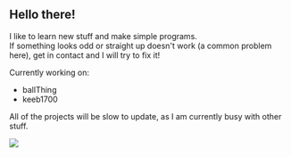 ## Hello there!
I like to learn new stuff and make simple programs.\
If something looks odd or straight up doesn't work (a common problem here), get in contact and I will try to fix it!

 Currently working on: 
 * ballThing
 * keeb1700

All of the projects will be slow to update, as I am currently busy with other stuff.

<img src="https://cdn.discordapp.com/attachments/680511371733106713/960906785559035904/unknown.png" size =50%>
